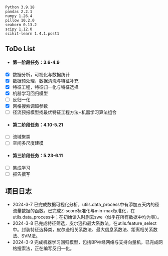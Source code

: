 ```
Python 3.9.18
pandas 2.2.1
numpy 1.26.4
pillow 10.2.0
seaborn 0.13.2
scipy 1.12.0
scikit-learn 1.4.1.post1
```

## ToDo List
- #### 第一阶段任务：3.6-4.9
- [x] 数据分析，可视化与数据统计
- [x] 数据预处理，数据清洗与特征补充
- [x] 特征工程，特征归一化与特征选择
- [x] 机器学习回归模型
- [ ] 反归一化
- [x] 网格搜索调超参数
- [ ] 径流预报模型找最优特征工程方法+机器学习算法组合
- #### 第二阶段任务：4.10-5.21
- [ ] 流域聚类
- [ ] 空间多尺度建模
- #### 第三阶段任务：5.23-6.11
- [ ] 集成学习
- [ ] 报告撰写

## 项目日志
- 2024-3-7 已完成数据可视化分析，utils.data_process中有添加五天内的径流量数据的函数。已完成Z-score标准化与min-max标准化，在utils.data_process中；在初始读入时删去swe（似乎在所有数据中均为零）。
- 2024-3-8 已完成特征筛选，皮尔逊和最大系数法，在utils.feature_select中。封装特征选择类，皮尔逊相关系数法、最大信息系数法、距离相关系数法、SVM法。
- 2024-3-9 完成机器学习回归模型，包括BP神经网络与支持向量机，已完成网格搜索法，正在编写反归一化。 